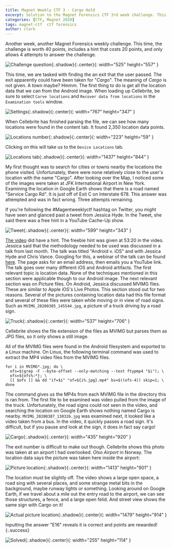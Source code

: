 ```yaml
---
title: Magnet Weekly CTF 3 - Cargo Hold 
excerpt: Solution to the Magnet Forensics CTF 3rd week challenge. This challenge asks us to find a specific exit number the user of the phone passed by. The most difficult and fun challenge yet!
categories: [CTF, Magnet 2020]
tags: magnet-ctf  ctf forensics
author: clark
---
```


Another week, another Magnet Forensics weekly challenge. This time, the challenge is worth 40 points, includes a hint that costs 20 points, and only allows 4 attempts to answer the challenge.


![Challenge question](https://starwarsfan2099.github.io/public/2020-10-22/question.JPG){:.shadow}{:.center}{: width="525" height="557" }


This time, we are tasked with finding the an exit that the user passed. The exit apparently could have been taken for "*Cargo*". The meaning of *Cargo* is not given. A town maybe? Hmmm. The first thing to do is get all the location data that we can from the Android image. When loading up Cellebrite, be sure to select `Carve locations` and `Recover data from locations` in the `Examination tools` window. 


![Settings](https://starwarsfan2099.github.io/public/2020-10-22/location_settings.JPG){:.shadow}{:.center}{: width="767" height="347" }


When Cellebrite has finished parsing the file, we can see how many locations were found in the content tab. It found 2,350 location data points.


![Locations number](https://starwarsfan2099.github.io/public/2020-10-22/locations_tab.JPG){:.shadow}{:.center}{: width="223" height="59" }


Clicking on this will take us to the `Device Locations` tab.


![Locations tab](https://starwarsfan2099.github.io/public/2020-10-22/locations_veiw.JPG){:.shadow}{:.center}{: width="1437" height="844" }


My first thought was to search for cities or towns nearby the locations the phone visited. Unfortunately, there were none relatively close to the user's location with the name "Cargo". After looking over the Map, I noticed some of the images were taken at JFK International Airport in New York. Examining the location in Google Earth shows that there is a road named "Service Cargo Rd". It is just off of Exit C on Interstate 678. This answer was attempted and was in fact wrong. Three attempts remaining. 

If you're following the #Magentweeklyctf hashtag on Twitter, you might have seen and glanced past a tweet from Jessica Hyde. In the Tweet, she said there was a free hint in a YouTube Cache-Up show.


![Tweet](https://starwarsfan2099.github.io/public/2020-10-22/tweet.JPG){:.shadow}{:.center}{: width="599" height="343" }


[The video](https://www.youtube.com/watch?v=LsJARwXDDR4&feature=youtu.be) did have a hint. The freebie hint was given at 53:20 in the video. Jessica said that the methodology needed to be used was discussed in a talk from last month. The talk was titled "Android v. iOS" and with Jessica Hyde and Chris Vance. Googling for this, a webinar of the talk can be found [here](https://www.magnetforensics.com/resources/mobile-artifact-comparison-webinar-recording-oct-7/). The page asks for an email address, then emails you a YouTube link. The talk goes over many different iOS and Android artifacts. The first relevant topic is location data. None of the techniques mentioned in this section were applicable though to our Android image. The next relevant section was on Picture files. On Android, Jessica discussed MVIMG files. These are similar to Apple iOS's Live Photos. This section stood out for two reasons. Several of the pictures containing location data had this file format and several of these files were taken while moving or in view of road signs. Such as `MVIMG_20200305_145544.jpg`, a picture of a truck driving by a road sign. 


![Truck](https://starwarsfan2099.github.io/public/2020-10-22/truck.JPG){:.shadow}{:.center}{: width="537" height="706" }


Cellebrite shows the file extension of the files as MVIMG but parses them as JPG files, so it only shows a still image. 

All of the MVIMG files were found in the Android filesystem and exported to a Linux machine. On Linux, the following terminal command was used to extract the MP4 video files from the MVIMG files.

```
for i in MVIMG*.jpg; do \
  ofs=$(grep -F --byte-offset --only-matching --text ftypmp4 "$i"); \
  ofs=${ofs%:*}; \
  [[ $ofs ]] && dd "if=$i" "of=${i%.jpg}.mp4" bs=$((ofs-4)) skip=1; \
done
```

The command gives us the MP4s from each MVIMG file in the directory this is ran from. The first file to be examined was video pulled from the image of the truck. Unfortunately, the road signs could not seen in the video, and searching the location on Google Earth shows nothing named Cargo is nearby. `MVIMG_20200307_130326.jpg` was examined next, it looked like a video taken from a bus. In the video, it quickly passes a road sign. It's difficult, but if you pause and look at the sign, it does in fact say cargo!


![Cargo](https://starwarsfan2099.github.io/public/2020-10-22/sign.JPG){:.shadow}{:.center}{: width="435" height="920" }


The exit number is difficult to make out though. Cellebrite shows this photo was taken at an airport I had overlooked. *Olso Airport* in Norway. The location data says the picture was taken here inside the airport:


![Picture location](https://starwarsfan2099.github.io/public/2020-10-22/map.JPG){:.shadow}{:.center}{: width="1413" height="901" }


The location must be slightly off. The video shows a large open space, a road sing with several places, and some strange metal bits in the background, maybe runway lights or something. Looking around on Google Earth, if we travel about a mile out the entry road to the airport, we can see those structures, a fence, and a large open felid. And street view shows the same sign with Cargo on it!


![Actual picture location](https://starwarsfan2099.github.io/public/2020-10-22/earth.JPG){:.shadow}{:.center}{: width="1479" height="914" }


Inputting the answer "E16" reveals it is correct and points are rewarded!
{:.success}


![Solved](https://starwarsfan2099.github.io/public/2020-10-22/solved.JPG){:.shadow}{:.center}{: width="255" height="114" }
